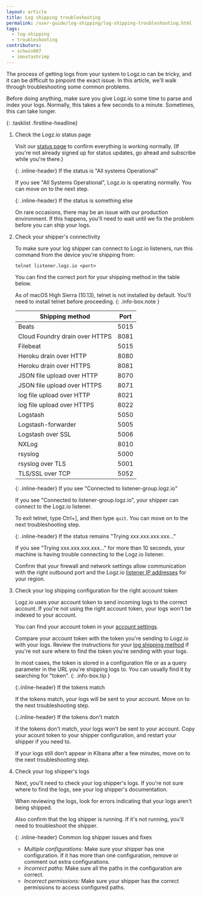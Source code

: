 ```yaml
---
layout: article
title: Log shipping troubleshooting
permalink: /user-guide/log-shipping/log-shipping-troubleshooting.html
tags:
  - log-shipping
  - troubleshooting
contributors:
  - schwin007
  - imnotashrimp
---
```


The process of getting logs from your system to Logz.io can be tricky, and it can be difficult to pinpoint the exact issue. In this article, we'll walk through troubleshooting some common problems.

Before doing anything, make sure you give Logz.io some time to parse and index your logs. Normally, this takes a few seconds to a minute. Sometimes, this can take longer.

{: .tasklist .firstline-headline}
1.  Check the Logz.io status page

    Visit our [status page](http://status.logz.io/) to confirm everything is working normally. (If you're not already signed up for status updates, go ahead and subscribe while you're there.)

    {: .inline-header}
    If the status is "All systems Operational"

    If you see "All Systems Operational", Logz.io is operating normally. You can move on to the next step.

    {: .inline-header}
    If the status is something else

    On rare occasions, there may be an issue with our production environment. If this happens, you'll need to wait until we fix the problem before you can ship your logs.

2.  Check your shipper's connectivity

    To make sure your log shipper can connect to Logz.io listeners, run this command from the device you're shipping from:

    ```shell
    telnet listener.logz.io <port>
    ```

    You can find the correct port for your shipping method in the table below.

      As of macOS High Sierra (10.13), telnet is not installed by default. You'll need to install telnet before proceeding.
      {: .info-box.note }

    | Shipping method                         | Port |
    |-----------------------------------------|------|
    | Beats                                   | 5015 |
    | Cloud Foundry drain over HTTPS          | 8081 |
    | Filebeat                                | 5015 |
    | Heroku drain over HTTP                  | 8080 |
    | Heroku drain over HTTPS                 | 8081 |
    | JSON file upload over HTTP              | 8070 |
    | JSON file upload over HTTPS             | 8071 |
    | log file upload over HTTP               | 8021 |
    | log file upload over HTTPS              | 8022 |
    | Logstash                                | 5050 |
    | Logstash-forwarder                      | 5005 |
    | Logstash over SSL                       | 5006 |
    | NXLog                                   | 8010 |
    | rsyslog                                 | 5000 |
    | rsyslog over TLS                        | 5001 |
    | TLS/SSL over TCP                        | 5052 |

    {: .inline-header}
    If you see "Connected to listener-group.logz.io"

    If you see "Connected to listener-group.logz.io", your shipper can connect to the Logz.io listener.

    To exit telnet, type Ctrl+], and then type `quit`. You can move on to the next troubleshooting step.

    {: .inline-header}
    If the status remains "Trying xxx.xxx.xxx.xxx..."

    If you see "Trying xxx.xxx.xxx.xxx..." for more than 10 seconds, your machine is having trouble connecting to the Logz.io listener.

    Confirm that your firewall and network settings allow communication with the right outbound port and the Logz.io [listener IP addresses]({{site.baseurl}}/user-guide/log-shipping/listener-ip-addresses.html) for your region.

3.  Check your log shipping configuration for the right account token

    Logz.io uses your account token to send incoming logs to the correct account. If you're not using the right account token, your logs won't be indexed to your account.

    You can find your account token in your [account settings](https://app.logz.io/#/dashboard/settings/general).

    Compare your account token with the token you're sending to Logz.io with your logs. Review the instructions for your [log shipping method](https://app.logz.io/#/dashboard/data-sources/) if you're not sure where to find the token you're sending with your logs.

      In most cases, the token is stored in a configuration file or as a query parameter in the URL you're shipping logs to. You can usually find it by searching for "token".
      {: .info-box.tip }

    {:.inline-header}
    If the tokens match

    If the tokens match, your logs will be sent to your account. Move on to the next troubleshooting step.

    {:.inline-header}
    If the tokens don't match

    If the tokens don't match, your logs won't be sent to your account. Copy your acount token to your shipper configuration, and restart your shipper if you need to.

    If your logs still don't appear in Kibana after a few minutes, move on to the next troubleshooting step.

4.  Check your log shipper's logs

    Next, you'll need to check your log shipper's logs. If you're not sure where to find the logs, see your log shipper's documentation.

    When reviewing the logs, look for errors indicating that your logs aren't being shipped.

    Also confirm that the log shipper is running. If it's not running, you'll need to troubleshoot the shipper.

    {: .inline-header}
    Common log shipper issues and fixes

    * _Multiple configurations:_ Make sure your shipper has one configuration. If it has more than one configuration, remove or comment out extra configurations.
    * _Incorrect paths:_ Make sure all the paths in the configuration are correct.
    * _Incorrect permissions:_ Make sure your shipper has the correct permissions to access configured paths.
